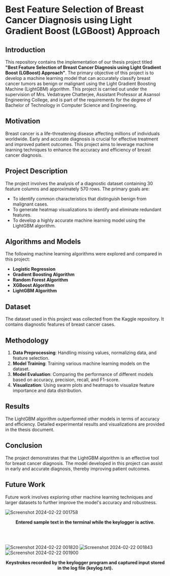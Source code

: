 # Best Feature Selection of Breast Cancer Diagnosis using Light Gradient Boost (LGBoost) Approach

## Introduction

This repository contains the implementation of our thesis project titled **"Best Feature Selection of Breast Cancer Diagnosis using Light Gradient Boost (LGBoost) Approach"**. The primary objective of this project is to develop a machine learning model that can accurately classify breast cancer tumors as benign or malignant using the Light Gradient Boosting Machine (LightGBM) algorithm. This project is carried out under the supervision of Mrs. Vedatrayee Chatterjee, Assistant Professor at Asansol Engineering College, and is part of the requirements for the degree of Bachelor of Technology in Computer Science and Engineering.

## Motivation

Breast cancer is a life-threatening disease affecting millions of individuals worldwide. Early and accurate diagnosis is crucial for effective treatment and improved patient outcomes. This project aims to leverage machine learning techniques to enhance the accuracy and efficiency of breast cancer diagnosis.

## Project Description

The project involves the analysis of a diagnostic dataset containing 30 feature columns and approximately 570 rows. The primary goals are:
- To identify common characteristics that distinguish benign from malignant cases.
- To generate heatmap visualizations to identify and eliminate redundant features.
- To develop a highly accurate machine learning model using the LightGBM algorithm.

## Algorithms and Models

The following machine learning algorithms were explored and compared in this project:
- **Logistic Regression**
- **Gradient Boosting Algorithm**
- **Random Forest Algorithm**
- **XGBoost Algorithm**
- **LightGBM Algorithm**

## Dataset

The dataset used in this project was collected from the Kaggle repository. It contains diagnostic features of breast cancer cases.

## Methodology

1. **Data Preprocessing**: Handling missing values, normalizing data, and feature selection.
2. **Model Training**: Training various machine learning models on the dataset.
3. **Model Evaluation**: Comparing the performance of different models based on accuracy, precision, recall, and F1-score.
4. **Visualization**: Using swarm plots and heatmaps to visualize feature importance and data distribution.

## Results

The LightGBM algorithm outperformed other models in terms of accuracy and efficiency. Detailed experimental results and visualizations are provided in the thesis document.

## Conclusion

The project demonstrates that the LightGBM algorithm is an effective tool for breast cancer diagnosis. The model developed in this project can assist in early and accurate diagnosis, thereby improving patient outcomes.

## Future Work

Future work involves exploring other machine learning techniques and larger datasets to further improve the model's accuracy and robustness.

![Screenshot 2024-02-22 001758](https://github.com/arnab-maitra/Keylogger/assets/88264132/1cca1f6d-d64b-4fe9-9b99-736107506358)
<b><p align="center">Entered sample text in the terminal while the keylogger is active.</p></b>

<br></br>

![Screenshot 2024-02-22 001820](https://github.com/arnab-maitra/Keylogger/assets/88264132/807205c1-a643-4f3e-bad0-888a4643f2a8)
![Screenshot 2024-02-22 001843](https://github.com/arnab-maitra/Keylogger/assets/88264132/a179ea84-f5e6-4fd7-831f-57cc4209a13f)
![Screenshot 2024-02-22 001900](https://github.com/arnab-maitra/Keylogger/assets/88264132/4c009ea2-d950-499d-8bbf-b3335fc35f78)
<b><p align="center">Keystrokes recorded by the keylogger program and captured input stored in the log file (keylog.txt).</p></b>

